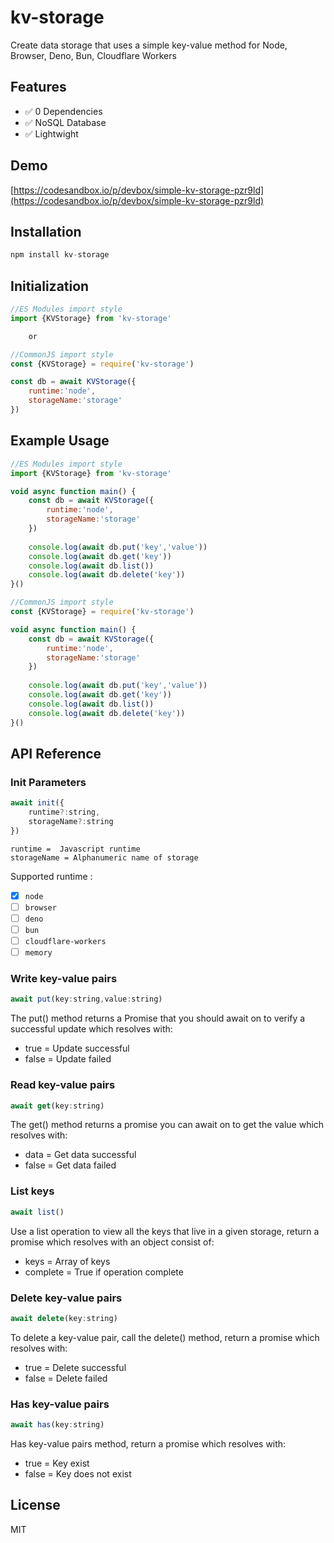 # kv-storage
Create data storage that uses a simple key-value method for Node, Browser, Deno, Bun, Cloudflare Workers

## Features

* ✅ 0 Dependencies
* ✅ NoSQL Database
* ✅ Lightwight

## Demo

[https://codesandbox.io/p/devbox/simple-kv-storage-pzr9ld](https://codesandbox.io/p/devbox/simple-kv-storage-pzr9ld)

## Installation

```javascript
npm install kv-storage
```

## Initialization

```javascript
//ES Modules import style
import {KVStorage} from 'kv-storage'

	or

//CommonJS import style
const {KVStorage} = require('kv-storage')

const db = await KVStorage({
	runtime:'node',
	storageName:'storage'
})
```

## Example Usage

```javascript
//ES Modules import style
import {KVStorage} from 'kv-storage'

void async function main() {
	const db = await KVStorage({
		runtime:'node',
		storageName:'storage'
	})
	
	console.log(await db.put('key','value'))
	console.log(await db.get('key'))
	console.log(await db.list())
	console.log(await db.delete('key'))
}()
```

```javascript
//CommonJS import style
const {KVStorage} = require('kv-storage')

void async function main() {
	const db = await KVStorage({
		runtime:'node',
		storageName:'storage'
	})
	
	console.log(await db.put('key','value'))
	console.log(await db.get('key'))
	console.log(await db.list())
	console.log(await db.delete('key'))
}()
```

## API Reference

### Init Parameters

```javascript
await init({
	runtime?:string,
	storageName?:string 
})
```
```
runtime =  Javascript runtime 
storageName = Alphanumeric name of storage
```
Supported runtime :
- [x] `node`
- [ ] `browser`
- [ ] `deno`
- [ ] `bun`
- [ ] `cloudflare-workers`
- [ ] `memory`
### Write key-value pairs

```javascript
await put(key:string,value:string)
```
The put() method returns a Promise that you should await on to verify a successful update which resolves with:
* true = Update successful
* false = Update failed
### Read key-value pairs

```javascript
await get(key:string)
```
The get() method returns a promise you can await on to get the value which resolves with:
* data = Get data successful
* false = Get data failed

### List keys

```javascript
await list()
```
Use a list operation to view all the keys that live in a given storage, return a promise which resolves with an object consist of:
* keys = Array of keys
* complete = True if operation complete

### Delete key-value pairs

```javascript
await delete(key:string)
```

To delete a key-value pair, call the delete() method, return a promise which resolves with:
* true = Delete successful
* false = Delete failed

### Has key-value pairs

```javascript
await has(key:string)
```

Has key-value pairs method, return a promise which resolves with:
* true = Key exist
* false = Key does not exist

## License

MIT